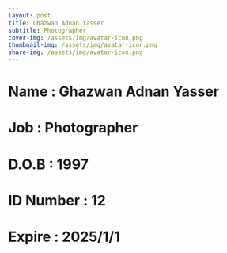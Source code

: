 ```yaml
---
layout: post
title: Ghazwan Adnan Yasser
subtitle: Photographer
cover-img: /assets/img/avatar-icon.png
thumbnail-img: /assets/img/avatar-icon.png
share-img: /assets/img/avatar-icon.png
---
```


# Name : Ghazwan Adnan Yasser
# Job : Photographer
# D.O.B : 1997
# ID Number : 12
# Expire : 2025/1/1
